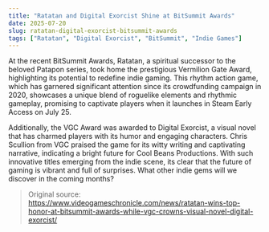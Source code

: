 ```yaml
---
title: "Ratatan and Digital Exorcist Shine at BitSummit Awards"
date: 2025-07-20
slug: ratatan-digital-exorcist-bitsummit-awards
tags: ["Ratatan", "Digital Exorcist", "BitSummit", "Indie Games"]
---
```

At the recent BitSummit Awards, Ratatan, a spiritual successor to the beloved Patapon series, took home the prestigious Vermilion Gate Award, highlighting its potential to redefine indie gaming. This rhythm action game, which has garnered significant attention since its crowdfunding campaign in 2020, showcases a unique blend of roguelike elements and rhythmic gameplay, promising to captivate players when it launches in Steam Early Access on July 25.

Additionally, the VGC Award was awarded to Digital Exorcist, a visual novel that has charmed players with its humor and engaging characters. Chris Scullion from VGC praised the game for its witty writing and captivating narrative, indicating a bright future for Cool Beans Productions. With such innovative titles emerging from the indie scene, its clear that the future of gaming is vibrant and full of surprises. What other indie gems will we discover in the coming months?
> Original source: https://www.videogameschronicle.com/news/ratatan-wins-top-honor-at-bitsummit-awards-while-vgc-crowns-visual-novel-digital-exorcist/